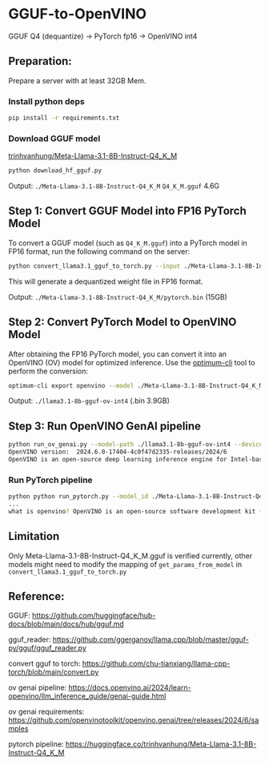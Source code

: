 # GGUF-to-OpenVINO
GGUF Q4 (dequantize) -> PyTorch fp16 -> OpenVINO int4

## Preparation: 
Prepare a server with at least 32GB Mem.

### Install python deps
```bash
pip install -r requirements.txt
```

### Download GGUF model
[trinhvanhung/Meta-Llama-3.1-8B-Instruct-Q4_K_M](https://huggingface.co/trinhvanhung/Meta-Llama-3.1-8B-Instruct-Q4_K_M/tree/main)
```bash
python download_hf_gguf.py
```
Output: `./Meta-Llama-3.1-8B-Instruct-Q4_K_M`
`Q4_K_M.gguf` 4.6G

## Step 1: Convert GGUF Model into FP16 PyTorch Model

To convert a GGUF model (such as `Q4_K_M.gguf`) into a PyTorch model in FP16 format, run the following command on the server:

```bash
python convert_llama3.1_gguf_to_torch.py --input ./Meta-Llama-3.1-8B-Instruct-Q4_K_M/Meta-Llama-3.1-8B-Instruct-Q4_K_M.gguf --output ./Meta-Llama-3.1-8B-Instruct-Q4_K_M --just_weights
```
This will generate a dequantized weight file in FP16 format.

Output: `./Meta-Llama-3.1-8B-Instruct-Q4_K_M/pytorch.bin` (15GB)

## Step 2: Convert PyTorch Model to OpenVINO Model
After obtaining the FP16 PyTorch model, you can convert it into an OpenVINO (OV) model for optimized inference. Use the [optimum-cli](https://github.com/huggingface/optimum-intel/blob/main/docs/source/openvino/export.mdx) tool to perform the conversion:
```bash
optimum-cli export openvino --model ./Meta-Llama-3.1-8B-Instruct-Q4_K_M --weight-format int4 --group-size 128 --sym --ratio 1 ./llama3.1-8b-gguf-ov-int4 --task text-generation-with-past
```
Output: `./llama3.1-8b-gguf-ov-int4` (.bin 3.9GB)

## Step 3: Run OpenVINO GenAI pipeline

```bash
python run_ov_genai.py --model-path ./llama3.1-8b-gguf-ov-int4 --device CPU
OpenVINO version:  2024.6.0-17404-4c0f47d2335-releases/2024/6
OpenVINO is an open-source deep learning inference engine for Intel-based systems. It is a software toolkit that provides optimized performance for running deep learning models on various Intel architectures, including CPUs, GPUs, and FPGAs. OpenVINO is designed to accelerate the execution of deep learning models, making it an essential tool for applications that require high-performance inference, such as computer vision, natural language processing, and more. In this tutorial, we will cover the basics of OpenVINO, its architecture

```

### Run PyTorch pipeline
```bash
python python run_pytorch.py --model_id ./Meta-Llama-3.1-8B-Instruct-Q4_K_M --prompt "what is openvino?"
...
what is openvino? OpenVINO is an open-source software development kit (SDK) for artificial intelligence (AI) and machine learning (ML) applications. It provides a set of tools and APIs for optimizing, deploying, and managing AI models on various platforms, including CPUs, GPUs, FPGAs, and specialized AI accelerators. OpenVINO supports a wide range of frameworks and models, including TensorFlow, PyTorch, Caffe, and ONNX.
```

## Limitation
Only Meta-Llama-3.1-8B-Instruct-Q4_K_M.gguf is verified currently, other models might need to modify the mapping of `get_params_from_model` in `convert_llama3.1_gguf_to_torch.py`


## Reference:
GGUF: https://github.com/huggingface/hub-docs/blob/main/docs/hub/gguf.md

gguf_reader: https://github.com/ggerganov/llama.cpp/blob/master/gguf-py/gguf/gguf_reader.py

convert gguf to torch: https://github.com/chu-tianxiang/llama-cpp-torch/blob/main/convert.py

ov genai pipeline: https://docs.openvino.ai/2024/learn-openvino/llm_inference_guide/genai-guide.html

ov genai requirements: https://github.com/openvinotoolkit/openvino.genai/tree/releases/2024/6/samples

pytorch pipeline: https://huggingface.co/trinhvanhung/Meta-Llama-3.1-8B-Instruct-Q4_K_M

